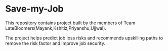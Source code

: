 # Save-my-Job
This repository contains project built by the members of Team LateBloomers(Mayank,Kshitiz,Priyanshu,Ujjwal).

The project helps predict job loss risks and recommends upskilling paths to remove the risk factor and improve job security.
